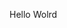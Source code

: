 Hello Wolrd









































































































































































































































































































































































































































































































































































































































































































































































































































































































































































































































































































































































































































































































































































































































































































































































































































































































































































































































































































































































































































































































































































































































































































































































































































































































































































































































































































































































































































































































































































































































































































































































































































































































































































































































































































































































































































































































































































































































































































































































































































































































































































































































































































































































































































































































































































































































































































































































































































































































































































































































































































































































































































































































































































































































































































































































































































































































































































































